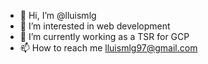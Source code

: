 - 👋 Hi, I’m @lluismlg
- 👀 I’m interested in web development
- 🌱 I’m currently working as a TSR for GCP
- 📫 How to reach me lluismlg97@gmail.com

<!---
lluismlg/lluismlg is a ✨ special ✨ repository because its `README.md` (this file) appears on your GitHub profile.
You can click the Preview link to take a look at your changes.
--->
